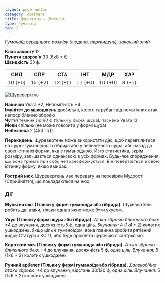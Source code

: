 ```yaml
---
layout: page-nontoc
category: monsters
title: Щуревертень [Wererat]
type: Гуманоїд
tag: 2
---
```


_Гуманоїд середнього розміру (людина, перекидень), законний злий_

**Клас захисту** 12    
**Пункти здоров'я** 33 (6к8 + 6)    
**Швидкість** 30 ф.

| СИЛ     | СПР     | СТА     | ІНТ     | МДР     | ХАР    |
| ------- | ------- | ------- | ------- | ------- | ------ |
| 10 (+0) | 15 (+2) | 12 (+1) | 11 (+0) | 10 (+0) | 8 (−1) |

![Щуревертень](https://www.dndbeyond.com/avatars/thumbnails/30832/404/1000/1000/638063837496982415.png)

**Навички** Увага +2, Непомітність +4    
**Імунітет до ушкоджень** дробильні, колоті та рубані від немагічних атак непосрібленою зброєю    
**Чуття** темний зір 60 ф (тільки у формі щура), пасивна Увага 12    
**Мови** спільна (не може говорити у формі щура)    
**Небезпека** 2 (450 ПД)

**Перекидень.** Щуревертень може використати дію, щоб перевтілитися на щуро-гуманоїдного гібрида або у величезного щура, або назад до своєї істинної форми, яка є гуманоїдною. Його статистика, окрім розміру, залишається однаковою в усіх формах. Будь-яке спорядження, що вона тримає при собі, не трансформується. Він повертається в свою істинну форму, якщо вмирає.    

**Гострий нюх.** Щуревертень має перевагу на перевірки Мудрості (Сприйняття), що покладаються на нюх.

### Дії
**Мультиатака (Тільки у формі гуманоїда або гібрида).** Щуревертень робить дві атаки, тільки одна з яких може бути укусом.    

**Укус (Тільки у формі щура або гібрида).** _Атака зброєю ближнього бою:_ +4 до влучання, досяжність 5 ф, одна ціль. _Влучання:_ 4 (1к4 + 2) колотих ушкоджень. Якщо ціль є гуманоїдом, вона повинна зробити рятівний кидок Статури з КС 11, або буде проклята щурячою лікантропією.    

**Короткий меч (Тільки у формі гуманоїда або гібрида).** _Атака зброєю ближнього бою:_ +4 до влучання, досяжність 5 ф, одна ціль. _Влучання:_ 5 (1к6 + 2) колотих ушкоджень.    

**Ручний арбалет (Тільки у формі гуманоїда або гібрида).** _Далекобійна атака зброєю:_ +4 до влучання, відстань 30/120 ф, одна ціль. _Влучання:_ 5 (1к6 + 2) колотих ушкоджень.
